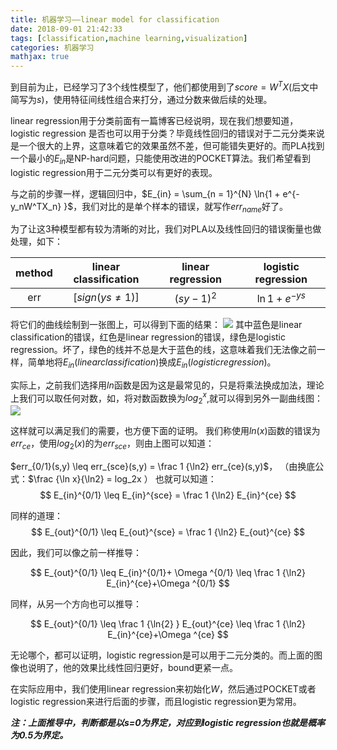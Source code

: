 ```yaml
---
title: 机器学习——linear model for classification
date: 2018-09-01 21:42:33
tags: [classification,machine learning,visualization]
categories: 机器学习
mathjax: true
---
```

到目前为止，已经学习了3个线性模型了，他们都使用到了$score = W^TX$(后文中简写为$s$)，使用特征间线性组合来打分，通过分数来做后续的处理。<!--more-->

linear regression用于分类前面有一篇博客已经说明，现在我们想要知道，logistic regression 是否也可以用于分类？毕竟线性回归的错误对于二元分类来说是一个很大的上界，这意味着它的效果虽然不差，但可能错失更好的。而PLA找到一个最小的$E_{in}$是NP-hard问题，只能使用改进的POCKET算法。我们希望看到logistic regression用于二元分类可以有更好的表现。

与之前的步骤一样，逻辑回归中，$E_{in} = \sum_{n = 1}^{N} \ln{1 + e^{-y_nW^TX_n} }$，我们对比的是单个样本的错误，就写作$err_{name}$好了。

为了让这3种模型都有较为清晰的对比，我们对PLA以及线性回归的错误衡量也做处理，如下：

method|linear classification| linear regression | logistic regression
 :--:|:--:|:--:|:-:
 err|$[sign(ys \neq 1)]$|$(sy-1)^2$|$\ln{1+e^{-ys} }$

 将它们的曲线绘制到一张图上，可以得到下面的结果：
 ![](https://evolution-video.oss-cn-beijing.aliyuncs.com/images/87T%7EV%5DV75N992E1I%5B3M9%5DZK.png)
 其中蓝色是linear classification的错误，红色是linear regression的错误，绿色是logistic regression。坏了，绿色的线并不总是大于蓝色的线，这意味着我们无法像之前一样，简单地将$E_{in}(linear classification)$换成$E_{in}(logistic regression)$。

 实际上，之前我们选择用$ln$函数是因为这是最常见的，只是将乘法换成加法，理论上我们可以取任何对数，如，将对数函数换为$log_2^x$,就可以得到另外一副曲线图：
 ![](https://evolution-video.oss-cn-beijing.aliyuncs.com/images/CCO%29%25RV4OG9Z8%7D60%40%404W6G0.png)

 这样就可以满足我们的需要，也方便下面的证明。
我们称使用$ln(x)$函数的错误为$err_{ce}$，使用$log_2(x)$的为$err_{sce}$，则由上图可以知道：

$err_{0/1}(s,y) \leq err_{sce}(s,y) = \frac 1 {\ln2} err_{ce}(s,y)$，
（由换底公式：$\frac {\ln x}{\ln2} = log_2x ）
也就可以知道：
$$
E_{in}^{0/1} \leq E_{in}^{sce} = \frac 1 {\ln2} E_{in}^{ce}
$$

同样的道理：
$$
E_{out}^{0/1} \leq E_{out}^{sce} = \frac 1 {\ln2} E_{out}^{ce}
$$

因此，我们可以像之前一样推导：

$$
E_{out}^{0/1} \leq E_{in}^{0/1}+ \Omega ^{0/1} \leq \frac 1 {\ln2} E_{in}^{ce}+\Omega ^{0/1}
$$

同样，从另一个方向也可以推导：

$$
E_{out}^{0/1} \leq \frac 1 {\ln{2} } E_{out}^{ce} \leq \frac 1 {\ln2} E_{in}^{ce}+\Omega ^{ce}
$$

无论哪个，都可以证明，logistic regression是可以用于二元分类的。而上面的图像也说明了，他的效果比线性回归更好，bound更紧一点。

在实际应用中，我们使用linear regression来初始化$W$，然后通过POCKET或者logistic regression来进行后面的步骤，而且logistic regression更为常用。

***注：上面推导中，判断都是以s=0为界定，对应到logistic regression也就是概率为0.5为界定。***
